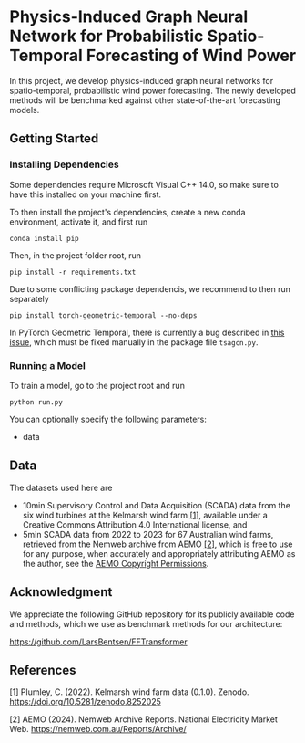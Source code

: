 # Physics-Induced Graph Neural Network for Probabilistic Spatio-Temporal Forecasting of Wind Power

In this project, we develop physics-induced graph neural networks for spatio-temporal, probabilistic wind power forecasting. The newly developed methods will be benchmarked against other state-of-the-art forecasting models.

## Getting Started

### Installing Dependencies

Some dependencies require Microsoft Visual C++ 14.0, so make sure to have this installed on your machine first.

To then install the project's dependencies, create a new conda environment, activate it, and first run

```
conda install pip
```

Then, in the project folder root, run

```
pip install -r requirements.txt
```

Due to some conflicting package dependencis, we recommend to then run separately

```
pip install torch-geometric-temporal --no-deps
```

In PyTorch Geometric Temporal, there is currently a bug described in [this issue](https://github.com/benedekrozemberczki/pytorch_geometric_temporal/issues/267), which must be fixed manually in the package file `tsagcn.py`.

### Running a Model

To train a model, go to the project root and run
```
python run.py
```

You can optionally specify the following parameters:
- data

## Data

The datasets used here are

- 10min Supervisory Control and Data Acquisition (SCADA) data from the six wind turbines at the Kelmarsh wind farm [[1]](#1), available under a Creative Commons Attribution 4.0 International license, and
- 5min SCADA data from 2022 to 2023 for 67 Australian wind farms, retrieved from the Nemweb archive from AEMO [[2]](#2), which is free to use for any purpose, when accurately and appropriately attributing AEMO as the author, see the [AEMO Copyright Permissions](https://www.aemo.com.au/energy-systems/electricity/national-electricity-market-nem/data-nem/market-data-nemweb).

## Acknowledgment

We appreciate the following GitHub repository for its publicly available code and methods, which we use as benchmark methods for our architecture:

https://github.com/LarsBentsen/FFTransformer

## References

<a id="1">[1]</a>
Plumley, C. (2022).
Kelmarsh wind farm data (0.1.0).
Zenodo.
https://doi.org/10.5281/zenodo.8252025

<a id="2">[2]</a>
AEMO (2024).
Nemweb Archive Reports.
National Electricity Market Web.
https://nemweb.com.au/Reports/Archive/
